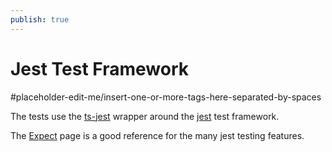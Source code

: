 ```yaml
---
publish: true
---
```


# Jest Test Framework

<span class="related-pages">#placeholder-edit-me/insert-one-or-more-tags-here-separated-by-spaces</span>

The tests use the [ts-jest](https://www.npmjs.com/package/ts-jest) wrapper around the
[jest](https://jestjs.io) test framework.

The [Expect](https://jestjs.io/docs/expect) page is a good reference for the many jest testing features.
